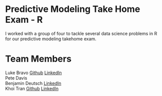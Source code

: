 # Predictive Modeling Take Home Exam - R
I worked with a group of four to tackle several data science problems in R for our predictive modeling takehome exam. 

# Team Members 
Luke Bravo [Github](https://github.com/lukembravo) [LinkedIn](https://www.linkedin.com/in/luke-bravo/) \
Pete Davis \
Benjamin Deutsch [LinkedIn](https://www.linkedin.com/in/bpdeutsch/) \
Khoi Tran [Github](https://github.com/knt36) [LinkedIn](https://www.linkedin.com/in/khoitran94/)
